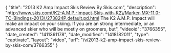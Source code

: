 {
    "title": "2013 K2 Amp Impact Skis Review By Skis.com",
    "description": "http:\/\/www.skis.com\/K2-A.M.P.-Impact-Skis-with-K2\/Marker-MX-11.0-TC-Bindings-2013\/273824P,default,pd.html  The K2 A.M.P. Impact will make an impact on your skiing. If you are an strong intermediate, or an advanced skier who will be mostly on groomers, but",
    "videoid": "3766355",
    "date_created": "1411361178",
    "date_modified": "1418182011",
    "type": "captivate",
    "layout": "video",
    "url": "\/v\/2013-k2-amp-impact-skis-review-by-skis-com\/3766355"
}